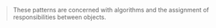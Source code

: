 > These patterns are concerned with algorithms and the assignment of responsibilities between objects.